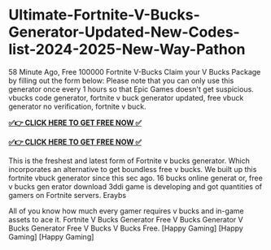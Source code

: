 # Ultimate-Fortnite-V-Bucks-Generator-Updated-New-Codes-list-2024-2025-New-Way-Pathon

58 Minute Ago, Free 100000 Fortnite V-Bucks Claim your V Bucks Package by filling out the form below: Please note that you can only use this generator once every 1 hours so that Epic Games doesn't get suspicious. vbucks code generator, fortnite v buck generator updated, free vbuck generator no verification, fortnite v buck.

**[✅👉 CLICK HERE TO GET FREE NOW ✅](https://cutt.ly/teDU6IHo)**

**[✅👉 CLICK HERE TO GET FREE NOW ✅](https://cutt.ly/teDU6IHo)**

This is the freshest and latest form of Fortnite v bucks generator. Which incorporates an alternative to get boundless free v bucks. We built up this fortnite vbuck generator since this sec ago. 16 bucks online generat or, free v bucks gen erator download 3ddi game is developing and got quantities of gamers on Fortnite servers. Eraybs

All of you know how much every gamer requires v bucks and in-game assets to ace it. Fortnite V Bucks Generator Free V Bucks Generator V Bucks Generator Free V Bucks V Bucks Free.
[Happy Gaming]
[Happy Gaming]
[Happy Gaming]

